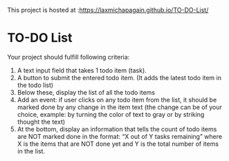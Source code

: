 This project is hosted at :https://laxmichapagain.github.io/TO-DO-List/

#  TO-DO List

Your project should fulfill following criteria:
1. A text input field that takes 1 todo item (task).
2. A button to submit the entered todo item. (It adds the latest todo item in the todo list)
3. Below these, display the list of all the todo items
4. Add an event: if user clicks on any todo item from the list, it should be marked done by
any change in the item text (the change can be of your choice, example: by turning the
color of text to gray or by striking thought the text)
5. At the bottom, display an information that tells the count of todo items are NOT marked
done in the format:
“X out of Y tasks remaining” where X is the items that are NOT done yet and Y is the
total number of items in the list.














